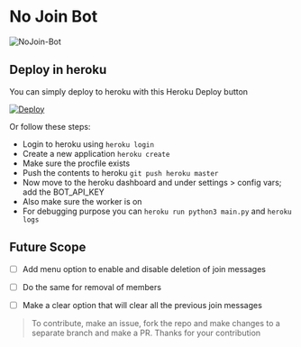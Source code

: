 # No Join Bot

![NoJoin-Bot](https://socialify.git.ci/arnabsen1729/NoJoin-Bot/image?description=1&descriptionEditable=A%20simple%20telegram%20bot%20to%20get%20rid%20of%20annoying%20join%20messages&font=Raleway&forks=1&issues=1&language=1&owner=1&pattern=Overlapping%20Hexagons&pulls=1&stargazers=1&theme=Dark)

## Deploy in heroku

You can simply deploy to heroku with this Heroku Deploy button

[![Deploy](https://www.herokucdn.com/deploy/button.svg)](https://heroku.com/deploy?template=https://github.com/arnabsen1729/NoJoin-Bot)

Or follow these steps:

- Login to heroku using `heroku login`
- Create a new application `heroku create`
- Make sure the procfile exists
- Push the contents to heroku `git push heroku master`
- Now move to the heroku dashboard and under settings > config vars; add the BOT_API_KEY
- Also make sure the worker is on
- For debugging purpose you can `heroku run python3 main.py` and `heroku logs`


## Future Scope

- [ ] Add menu option to enable and disable deletion of join messages
- [ ] Do the same for removal of members
- [ ] Make a clear option that will clear all the previous join messages


> To contribute, make an issue, fork the repo and make changes to a separate branch and make a PR. Thanks for your contribution
